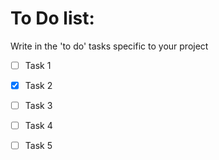 # To Do list:
 Write in the 'to do' tasks specific to your project
 - [ ] Task 1
 - [x] Task 2
 - [ ] Task 3
 - [ ] Task 4
 - [ ] Task 5

